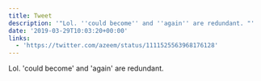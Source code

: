 ```yaml
---
title: Tweet
description: '"Lol. ''could become'' and ''again'' are redundant. "'
date: '2019-03-29T10:03:20+00:00'
links:
  - 'https://twitter.com/azeem/status/1111525563968176128'
---
```

Lol. 'could become' and 'again' are redundant. 
